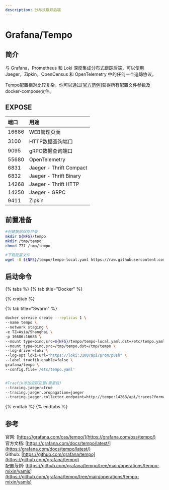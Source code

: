 ```yaml
---
description: 分布式跟踪后端
---
```


# Grafana/Tempo

## 简介

与 Grafana，Prometheus 和 Loki 深度集成分布式跟踪后端，可以使用 Jaeger，Zipkin，OpenCensus 和 OpenTelemetry 中的任何一个追踪协议。

Tempo配置相对比较复杂，你可以通过\[[官方范例](https://github.com/grafana/tempo/tree/main/example/docker-compose)\]获得所有配置文件参数及docker-compose文件。

## EXPOSE

| 端口 | 用途 |
| :--- | :--- |
| 16686 | WEB管理页面 |
| 3100 | HTTP数据查询端口 |
| 9095 | gRPC数据查询端口 |
| 55680 | OpenTelemetry |
| 6831 | Jaeger - Thrift Compact |
| 6832 | Jaeger - Thrift Binary |
| 14268 | Jaeger - Thrift HTTP |
| 14250 | Jaeger - GRPC |
| 9411 | Zipkin |

## 前置准备

```bash
#创建数据保存目录
mkdir ${NFS}/tempo
mkdir /tmp/tempo
chmod 777 /tmp/tempo

#下载配置文件
wget -O ${NFS}/tempo/tempo-local.yaml https://raw.githubusercontent.com/grafana/tempo/main/example/docker-compose/local/tempo-local.yaml
```

## 启动命令

{% tabs %}
{% tab title="Docker" %}

{% endtab %}

{% tab title="Swarm" %}
```bash
docker service create --replicas 1 \
--name tempo \
--network staging \
-e TZ=Asia/Shanghai \
-p 16686:16686 \
--mount type=bind,src=${NFS}/tempo/tempo-local.yaml,dst=/etc/tempo.yaml \
--mount type=bind,src=/tmp/tempo,dst=/tmp/tempo \
--log-driver=loki \
--log-opt loki-url="https://loki:3100/api/prom/push" \
--label traefik.enable=false \
grafana/tempo \
--config.file='/etc/tempo.yaml'


#Traefik添加追踪变量(需重启)
--tracing.jaeger=true
--tracing.jaeger.propagation=jaeger
--tracing.jaeger.collector.endpoint=http://tempo:14268/api/traces?format=jaeger.thrift

```
{% endtab %}
{% endtabs %}

## 参考

官网: [https://grafana.com/oss/tempo/](https://grafana.com/oss/tempo/)  
官方文档: [https://grafana.com/docs/tempo/latest/](https://grafana.com/docs/tempo/latest/)  
Github: [https://github.com/grafana/tempo](https://github.com/grafana/tempo)  
配置范例: [https://github.com/grafana/tempo/tree/main/operations/tempo-mixin/yamls](https://github.com/grafana/tempo/tree/main/operations/tempo-mixin/yamls)

